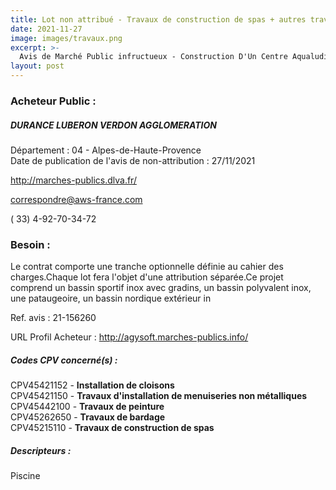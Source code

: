 ```yaml
---
title: Lot non attribué - Travaux de construction de spas + autres travaux
date: 2021-11-27
image: images/travaux.png
excerpt: >-
  Avis de Marché Public infructueux - Construction D'Un Centre Aqualudique Communautaire
layout: post
---
```


### Acheteur Public :
##### DURANCE LUBERON VERDON AGGLOMERATION
Département : 04 - Alpes-de-Haute-Provence<br/>
Date de publication de l'avis de non-attribution : 27/11/2021


http://marches-publics.dlva.fr/

correspondre@aws-france.com

( 33) 4-92-70-34-72
### Besoin :

Le contrat comporte une tranche optionnelle définie au cahier des charges.Chaque lot fera l'objet d'une attribution séparée.Ce projet comprend un bassin sportif inox avec gradins, un bassin polyvalent inox, une pataugeoire, un bassin nordique extérieur in

Ref. avis : 21-156260

URL Profil Acheteur : http://agysoft.marches-publics.info/

##### Codes CPV concerné(s) :
CPV45421152 - **Installation de cloisons** <br/>
CPV45421150 - **Travaux d'installation de menuiseries non métalliques** <br/>
CPV45442100 - **Travaux de peinture** <br/>
CPV45262650 - **Travaux de bardage** <br/>
CPV45215110 - **Travaux de construction de spas** <br/>

##### Descripteurs :
Piscine <br/>
